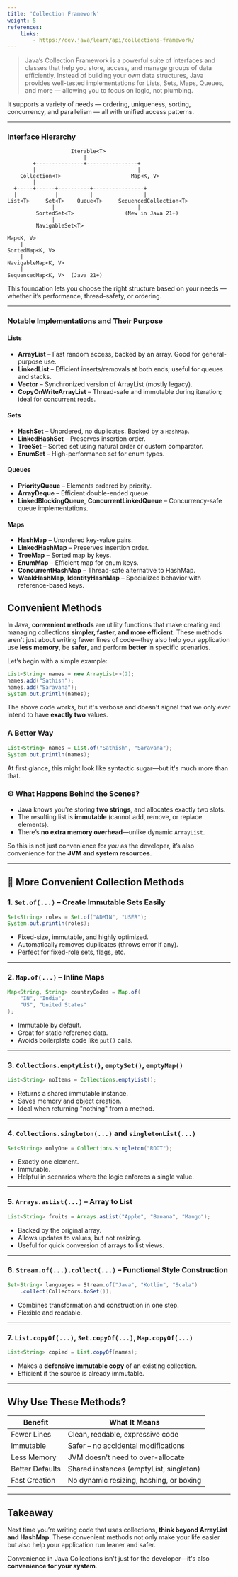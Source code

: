 ```yaml
---
title: 'Collection Framework'
weight: 5
references:
    links:
        - https://dev.java/learn/api/collections-framework/
---
```


> Java’s Collection Framework is a powerful suite of interfaces and classes that help you store, access, and manage groups of data efficiently. Instead of building your own data structures, Java provides well-tested implementations for Lists, Sets, Maps, Queues, and more — allowing you to focus on logic, not plumbing.

It supports a variety of needs — ordering, uniqueness, sorting, concurrency, and parallelism — all with unified access patterns.

---

### Interface Hierarchy

```goat
                    Iterable<T>
                        |
        +---------------+----------------+
        |                                |
    Collection<T>                      Map<K, V>
        |
  +-----+------+----------+----------------+
  |            |          |                |
List<T>     Set<T>    Queue<T>     SequencedCollection<T>
              |                          |
         SortedSet<T>                (New in Java 21+)
              |
         NavigableSet<T>

Map<K, V>
    |
SortedMap<K, V>
    |
NavigableMap<K, V>
    |
SequencedMap<K, V>  (Java 21+)
```

This foundation lets you choose the right structure based on your needs — whether it’s performance, thread-safety, or ordering.

---

### Notable Implementations and Their Purpose

#### Lists

* **ArrayList** – Fast random access, backed by an array. Good for general-purpose use.
* **LinkedList** – Efficient inserts/removals at both ends; useful for queues and stacks.
* **Vector** – Synchronized version of ArrayList (mostly legacy).
* **CopyOnWriteArrayList** – Thread-safe and immutable during iteration; ideal for concurrent reads.

#### Sets

* **HashSet** – Unordered, no duplicates. Backed by a `HashMap`.
* **LinkedHashSet** – Preserves insertion order.
* **TreeSet** – Sorted set using natural order or custom comparator.
* **EnumSet** – High-performance set for enum types.

#### Queues

* **PriorityQueue** – Elements ordered by priority.
* **ArrayDeque** – Efficient double-ended queue.
* **LinkedBlockingQueue**, **ConcurrentLinkedQueue** – Concurrency-safe queue implementations.

#### Maps

* **HashMap** – Unordered key-value pairs.
* **LinkedHashMap** – Preserves insertion order.
* **TreeMap** – Sorted map by keys.
* **EnumMap** – Efficient map for enum keys.
* **ConcurrentHashMap** – Thread-safe alternative to HashMap.
* **WeakHashMap**, **IdentityHashMap** – Specialized behavior with reference-based keys.

## Convenient Methods

In Java, **convenient methods** are utility functions that make creating and managing collections **simpler, faster, and more efficient**. These methods aren't just about writing fewer lines of code—they also help your application use **less memory**, be **safer**, and perform **better** in specific scenarios.

Let’s begin with a simple example:

```java
List<String> names = new ArrayList<>(2);
names.add("Sathish");
names.add("Saravana");
System.out.println(names);
```

The above code works, but it's verbose and doesn't signal that we only ever intend to have **exactly two** values.

### A Better Way

```java
List<String> names = List.of("Sathish", "Saravana");
System.out.println(names);
```

At first glance, this might look like syntactic sugar—but it's much more than that.

### ⚙️ What Happens Behind the Scenes?

* Java knows you're storing **two strings**, and allocates exactly two slots.
* The resulting list is **immutable** (cannot add, remove, or replace elements).
* There’s **no extra memory overhead**—unlike dynamic `ArrayList`.

So this is not just convenience for *you* as the developer, it’s also convenience for the **JVM and system resources**.

---

## 🚀 More Convenient Collection Methods

### 1. `Set.of(...)` – Create Immutable Sets Easily

```java
Set<String> roles = Set.of("ADMIN", "USER");
System.out.println(roles);
```

* Fixed-size, immutable, and highly optimized.
* Automatically removes duplicates (throws error if any).
* Perfect for fixed-role sets, flags, etc.

---

### 2. `Map.of(...)` – Inline Maps

```java
Map<String, String> countryCodes = Map.of(
    "IN", "India",
    "US", "United States"
);
```

* Immutable by default.
* Great for static reference data.
* Avoids boilerplate code like `put()` calls.

---

### 3. `Collections.emptyList()`, `emptySet()`, `emptyMap()`

```java
List<String> noItems = Collections.emptyList();
```

* Returns a shared immutable instance.
* Saves memory and object creation.
* Ideal when returning "nothing" from a method.

---

### 4. `Collections.singleton(...)` and `singletonList(...)`

```java
Set<String> onlyOne = Collections.singleton("ROOT");
```

* Exactly one element.
* Immutable.
* Helpful in scenarios where the logic enforces a single value.

---

### 5. `Arrays.asList(...)` – Array to List

```java
List<String> fruits = Arrays.asList("Apple", "Banana", "Mango");
```

* Backed by the original array.
* Allows updates to values, but not resizing.
* Useful for quick conversion of arrays to list views.

---

### 6. `Stream.of(...).collect(...)` – Functional Style Construction

```java
Set<String> languages = Stream.of("Java", "Kotlin", "Scala")
    .collect(Collectors.toSet());
```

* Combines transformation and construction in one step.
* Flexible and readable.

---

### 7. `List.copyOf(...)`, `Set.copyOf(...)`, `Map.copyOf(...)`

```java
List<String> copied = List.copyOf(names);
```

* Makes a **defensive immutable copy** of an existing collection.
* Efficient if the source is already immutable.

---

## Why Use These Methods?

| Benefit           | What It Means                           |
| ----------------- | --------------------------------------- |
| Fewer Lines     | Clean, readable, expressive code        |
| Immutable       | Safer – no accidental modifications     |
| Less Memory     | JVM doesn't need to over-allocate       |
| Better Defaults | Shared instances (emptyList, singleton) |
| Fast Creation   | No dynamic resizing, hashing, or boxing |

---

## Takeaway

Next time you’re writing code that uses collections, **think beyond ArrayList and HashMap**. These convenient methods not only make your life easier but also help your application run leaner and safer.

Convenience in Java Collections isn't just for the developer—it's also **convenience for your system**.


